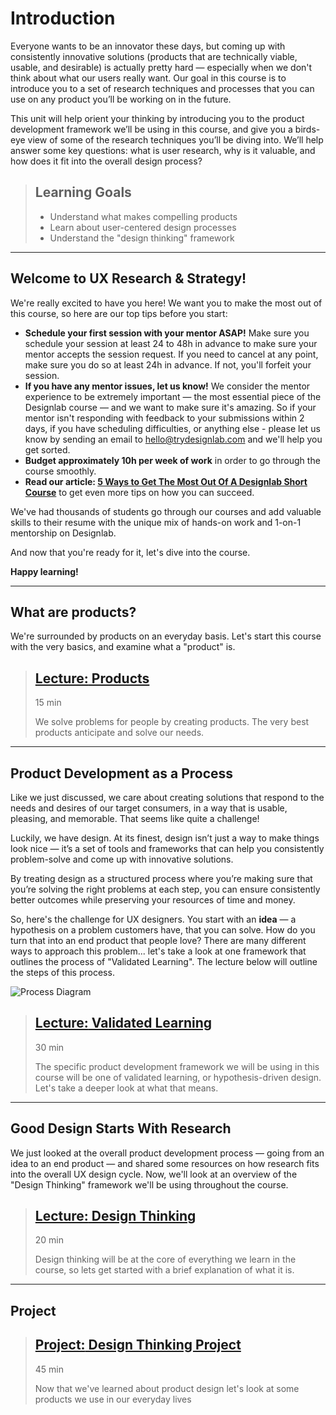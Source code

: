
# Introduction

Everyone wants to be an innovator these days, but coming up with consistently innovative solutions (products that are technically viable, usable, and desirable) is actually pretty hard — especially when we don't think about what our users really want. Our goal in this course is to introduce you to a set of research techniques and processes that you can use on any product you’ll be working on in the future.

This unit will help orient your thinking by introducing you to the product development framework we’ll be using in this course, and give you a birds-eye view of some of the research techniques you’ll be diving into. We’ll help answer some key questions: what is user research, why is it valuable, and how does it fit into the overall design process?

> ## Learning Goals
>
> * Understand what makes compelling products
> * Learn about user-centered design processes
> * Understand the "design thinking" framework

---------

## Welcome to UX Research & Strategy!

We're really excited to have you here! We want you to make the most out of this course, so here are our top tips before you start:

* **Schedule your first session with your mentor ASAP!** Make sure you schedule your session at least 24 to 48h in advance to make sure your mentor accepts the session request. If you need to cancel at any point, make sure you do so at least 24h in advance. If not, you'll forfeit your session.
* **If you have any mentor issues, let us know!** We consider the mentor experience to be extremely important — the most essential piece of the Designlab course — and we want to make sure it's amazing. So if your mentor isn't responding with feedback to your submissions within 2 days, if you have scheduling difficulties, or anything else - please let us know by sending an email to [hello@trydesignlab.com](mailto:hello@trydesignlab.com) and we'll help you get sorted.
* **Budget approximately 10h per week of work** in order to go through the course smoothly.
* **Read our article: [5 Ways to Get The Most Out Of A Designlab Short Course](http://trydesignlab.com/blog/how-to-get-most-from-designlab-short-course/)** to get even more tips on how you can succeed.


We've had thousands of students go through our courses and add valuable skills to their resume with the unique mix of hands-on work and 1-on-1 mentorship on Designlab.

And now that you're ready for it, let's dive into the course.

**Happy learning!**

---------

## What are products?

We're surrounded by products on an everyday basis. Let's start this course with the very basics, and examine what a "product" is.

> ## [**Lecture:** Products](./unit-1/1.products.md)
> 15 min
>
> We solve problems for people by creating products. The very best products anticipate and solve our needs.

---------

## Product Development as a Process

Like we just discussed, we care about creating solutions that respond to the needs and desires of our target consumers, in a way that is usable, pleasing, and memorable. That seems like quite a challenge!

Luckily, we have design. At its finest, design isn’t just a way to make things look nice — it’s a set of tools and frameworks that can help you consistently problem-solve and come up with innovative solutions.

By treating design as a structured process where you’re making sure that you’re solving the right problems at each step, you can ensure consistently better outcomes while preserving your resources of time and money.

So, here's the challenge for UX designers. You start with an **idea** — a hypothesis on a problem customers have, that you can solve. How do you turn that into an end product that people love? There are many different ways to approach this problem... let's take a look at one framework that outlines the process of "Validated Learning". The lecture below will outline the steps of this process.

![Process Diagram](//n1image.hjfile.cn/res7/2017/11/27/3e012466994bc29c228d4c1c6e9a28af.png)

> ## [**Lecture:** Validated Learning](./unit-1/2.validated-learning.md)
> 30 min
>
> The specific product development framework we will be using in this course will be one of validated learning, or hypothesis-driven design. Let's take a deeper look at what that means.

---------

## Good Design Starts With Research

We just looked at the overall product development process — going from an idea to an end product — and shared some resources on how research fits into the overall UX design cycle. Now, we'll look at an overview of the "Design Thinking" framework we'll be using throughout the course.

> ## [**Lecture:** Design Thinking](./unit-1/3.design-thinking.md)
> 20 min
>
> Design thinking will be at the core of everything we learn in the course, so lets get started with a brief explanation of what it is.

---------

## Project

> ## [**Project:** Design Thinking Project](./unit-1/4.design-thinking-project.md)
> 45 min
>
> Now that we've learned about product design let's look at some products we use in our everyday lives

